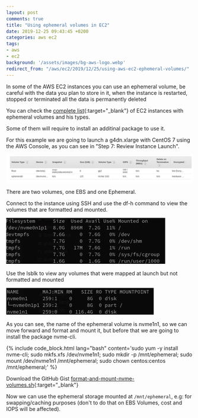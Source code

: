```yaml
---
layout: post
comments: true
title: "Using ephemeral volumes in EC2"
date: 2019-12-25 09:43:45 +0200
categories: aws ec2
tags:
- aws
- ec2
background: '/assets/images/bg-aws-logo.webp'
redirect_from: "/aws/ec2/2019/12/25/using-aws-ec2-ephemeral-volumes/"
---
```


In some of the AWS EC2 instances you can use an ephemeral volume, be careful with the data you plan to store in it, when the instance is restarted, stopped or terminated all the data is permanently deleted

You can check the [complete list](https://docs.aws.amazon.com/AWSEC2/latest/UserGuide/InstanceStorage.html){:target="_blank"} of EC2 instances with ephemeral volumes and his types.

Some of them will require to install an additinal package to use it.

For this example we are going to launch a g4dn.xlarge with CentOS 7 using the AWS Console, as you can see in "Step 7: Review Instance Launch".

![Storage](/assets/images/instance-storage-disk.jpg)

There are two volumes, one EBS and one Ephemeral.

Connect to the instance using SSH and use the df-h command to view the volumes that are formatted and mounted. 

![df -h](/assets/images/df-h.jpg)

Use the lsblk to view any volumes that were mapped at launch but not formatted and mounted

![lsblk](/assets/images/lsblk.jpg)

As you can see, the name of the ephemeral volume is nvme1n1, so we can move forward and format and mount it, but before that we are going to install the package nvme-cli.

{% include code_block.html lang="bash" content='sudo yum -y install nvme-cli;
sudo mkfs.xfs /dev/nvme1n1;
sudo mkdir -p /mnt/ephemeral;
sudo mount /dev/nvme1n1 /mnt/ephemeral;
sudo chown centos:centos /mnt/ephemeral;' %}

Download the GitHub Gist [format-and-mount-nvme-volumes.sh](https://gist.github.com/carlesloriente/5dbd6acf64090bba9593146185c11183){:target="_blank"}

Now we can use the ephemeral storage mounted at `/mnt/ephemeral`, e.g: for swapping/caching purposes (don't to do that on EBS Volumes, cost and IOPS will be affected).
